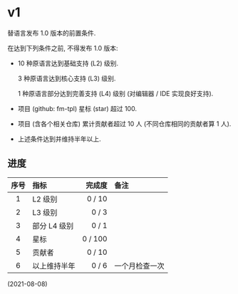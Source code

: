 # v1

替语言发布 1.0 版本的前置条件.

在达到下列条件之前, 不得发布 1.0 版本:

- 10 种原语言达到基础支持 (L2) 级别.

  3 种原语言达到核心支持 (L3) 级别.

  1 种原语言部分达到完善支持 (L4) 级别 (对编辑器 / IDE 实现良好支持).

- 项目 (github: fm-tpl) 星标 (star) 超过 100.

- 项目 (含各个相关仓库) 累计贡献者超过 10 人 (不同仓库相同的贡献者算 1 人).

- 上述条件达到并维持半年以上.

## 进度

| 序号 | 指标         |  完成度 | 备注           |
| :--: | :----------- | ------: | :------------- |
|  1   | L2 级别      |  0 / 10 |                |
|  2   | L3 级别      |   0 / 3 |                |
|  3   | 部分 L4 级别 |   0 / 1 |                |
|  4   | 星标         | 0 / 100 |                |
|  5   | 贡献者       |  0 / 10 |                |
|  6   | 以上维持半年 |   0 / 6 | 一个月检查一次 |

(2021-08-08)
